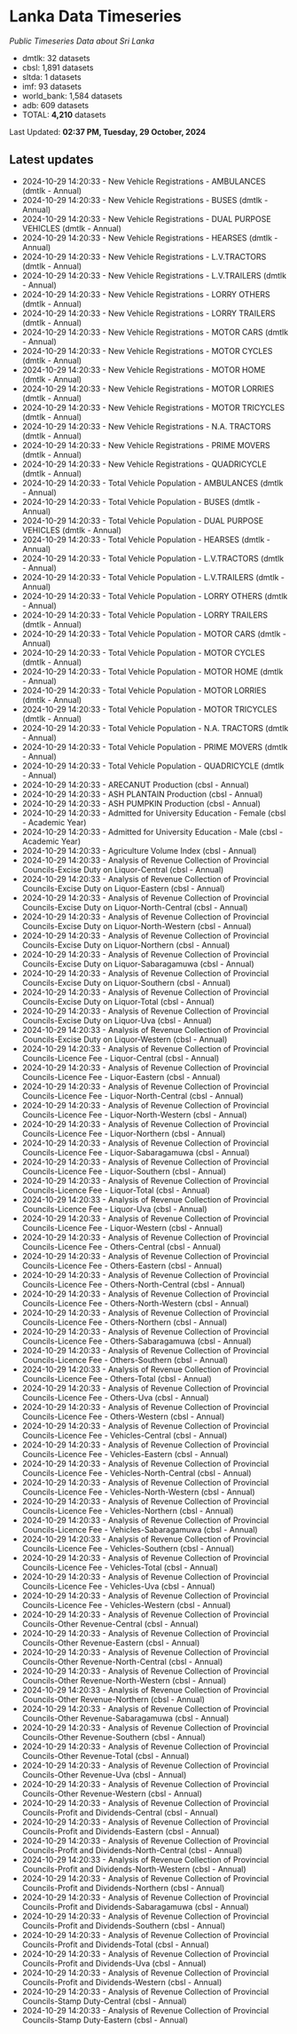 # Lanka Data Timeseries
*Public Timeseries Data about Sri Lanka*

* dmtlk: 32 datasets
* cbsl: 1,891 datasets
* sltda: 1 datasets
* imf: 93 datasets
* world_bank: 1,584 datasets
* adb: 609 datasets
* TOTAL: **4,210** datasets

Last Updated: **02:37 PM, Tuesday, 29 October, 2024**

## Latest updates

* 2024-10-29 14:20:33 - New Vehicle Registrations - AMBULANCES (dmtlk - Annual)
* 2024-10-29 14:20:33 - New Vehicle Registrations - BUSES (dmtlk - Annual)
* 2024-10-29 14:20:33 - New Vehicle Registrations - DUAL PURPOSE VEHICLES (dmtlk - Annual)
* 2024-10-29 14:20:33 - New Vehicle Registrations - HEARSES (dmtlk - Annual)
* 2024-10-29 14:20:33 - New Vehicle Registrations - L.V.TRACTORS (dmtlk - Annual)
* 2024-10-29 14:20:33 - New Vehicle Registrations - L.V.TRAILERS (dmtlk - Annual)
* 2024-10-29 14:20:33 - New Vehicle Registrations - LORRY OTHERS (dmtlk - Annual)
* 2024-10-29 14:20:33 - New Vehicle Registrations - LORRY TRAILERS (dmtlk - Annual)
* 2024-10-29 14:20:33 - New Vehicle Registrations - MOTOR CARS (dmtlk - Annual)
* 2024-10-29 14:20:33 - New Vehicle Registrations - MOTOR CYCLES (dmtlk - Annual)
* 2024-10-29 14:20:33 - New Vehicle Registrations - MOTOR HOME (dmtlk - Annual)
* 2024-10-29 14:20:33 - New Vehicle Registrations - MOTOR LORRIES (dmtlk - Annual)
* 2024-10-29 14:20:33 - New Vehicle Registrations - MOTOR TRICYCLES (dmtlk - Annual)
* 2024-10-29 14:20:33 - New Vehicle Registrations - N.A. TRACTORS (dmtlk - Annual)
* 2024-10-29 14:20:33 - New Vehicle Registrations - PRIME MOVERS (dmtlk - Annual)
* 2024-10-29 14:20:33 - New Vehicle Registrations - QUADRICYCLE (dmtlk - Annual)
* 2024-10-29 14:20:33 - Total Vehicle Population - AMBULANCES (dmtlk - Annual)
* 2024-10-29 14:20:33 - Total Vehicle Population - BUSES (dmtlk - Annual)
* 2024-10-29 14:20:33 - Total Vehicle Population - DUAL PURPOSE VEHICLES (dmtlk - Annual)
* 2024-10-29 14:20:33 - Total Vehicle Population - HEARSES (dmtlk - Annual)
* 2024-10-29 14:20:33 - Total Vehicle Population - L.V.TRACTORS (dmtlk - Annual)
* 2024-10-29 14:20:33 - Total Vehicle Population - L.V.TRAILERS (dmtlk - Annual)
* 2024-10-29 14:20:33 - Total Vehicle Population - LORRY OTHERS (dmtlk - Annual)
* 2024-10-29 14:20:33 - Total Vehicle Population - LORRY TRAILERS (dmtlk - Annual)
* 2024-10-29 14:20:33 - Total Vehicle Population - MOTOR CARS (dmtlk - Annual)
* 2024-10-29 14:20:33 - Total Vehicle Population - MOTOR CYCLES (dmtlk - Annual)
* 2024-10-29 14:20:33 - Total Vehicle Population - MOTOR HOME (dmtlk - Annual)
* 2024-10-29 14:20:33 - Total Vehicle Population - MOTOR LORRIES (dmtlk - Annual)
* 2024-10-29 14:20:33 - Total Vehicle Population - MOTOR TRICYCLES (dmtlk - Annual)
* 2024-10-29 14:20:33 - Total Vehicle Population - N.A. TRACTORS (dmtlk - Annual)
* 2024-10-29 14:20:33 - Total Vehicle Population - PRIME MOVERS (dmtlk - Annual)
* 2024-10-29 14:20:33 - Total Vehicle Population - QUADRICYCLE (dmtlk - Annual)
* 2024-10-29 14:20:33 - ARECANUT Production (cbsl - Annual)
* 2024-10-29 14:20:33 - ASH PLANTAIN Production (cbsl - Annual)
* 2024-10-29 14:20:33 - ASH PUMPKIN Production (cbsl - Annual)
* 2024-10-29 14:20:33 - Admitted for University Education - Female (cbsl - Academic Year)
* 2024-10-29 14:20:33 - Admitted for University Education - Male (cbsl - Academic Year)
* 2024-10-29 14:20:33 - Agriculture Volume Index (cbsl - Annual)
* 2024-10-29 14:20:33 - Analysis of Revenue Collection of Provincial Councils-Excise Duty on Liquor-Central (cbsl - Annual)
* 2024-10-29 14:20:33 - Analysis of Revenue Collection of Provincial Councils-Excise Duty on Liquor-Eastern (cbsl - Annual)
* 2024-10-29 14:20:33 - Analysis of Revenue Collection of Provincial Councils-Excise Duty on Liquor-North-Central (cbsl - Annual)
* 2024-10-29 14:20:33 - Analysis of Revenue Collection of Provincial Councils-Excise Duty on Liquor-North-Western (cbsl - Annual)
* 2024-10-29 14:20:33 - Analysis of Revenue Collection of Provincial Councils-Excise Duty on Liquor-Northern (cbsl - Annual)
* 2024-10-29 14:20:33 - Analysis of Revenue Collection of Provincial Councils-Excise Duty on Liquor-Sabaragamuwa (cbsl - Annual)
* 2024-10-29 14:20:33 - Analysis of Revenue Collection of Provincial Councils-Excise Duty on Liquor-Southern (cbsl - Annual)
* 2024-10-29 14:20:33 - Analysis of Revenue Collection of Provincial Councils-Excise Duty on Liquor-Total (cbsl - Annual)
* 2024-10-29 14:20:33 - Analysis of Revenue Collection of Provincial Councils-Excise Duty on Liquor-Uva (cbsl - Annual)
* 2024-10-29 14:20:33 - Analysis of Revenue Collection of Provincial Councils-Excise Duty on Liquor-Western (cbsl - Annual)
* 2024-10-29 14:20:33 - Analysis of Revenue Collection of Provincial Councils-Licence Fee - Liquor-Central (cbsl - Annual)
* 2024-10-29 14:20:33 - Analysis of Revenue Collection of Provincial Councils-Licence Fee - Liquor-Eastern (cbsl - Annual)
* 2024-10-29 14:20:33 - Analysis of Revenue Collection of Provincial Councils-Licence Fee - Liquor-North-Central (cbsl - Annual)
* 2024-10-29 14:20:33 - Analysis of Revenue Collection of Provincial Councils-Licence Fee - Liquor-North-Western (cbsl - Annual)
* 2024-10-29 14:20:33 - Analysis of Revenue Collection of Provincial Councils-Licence Fee - Liquor-Northern (cbsl - Annual)
* 2024-10-29 14:20:33 - Analysis of Revenue Collection of Provincial Councils-Licence Fee - Liquor-Sabaragamuwa (cbsl - Annual)
* 2024-10-29 14:20:33 - Analysis of Revenue Collection of Provincial Councils-Licence Fee - Liquor-Southern (cbsl - Annual)
* 2024-10-29 14:20:33 - Analysis of Revenue Collection of Provincial Councils-Licence Fee - Liquor-Total (cbsl - Annual)
* 2024-10-29 14:20:33 - Analysis of Revenue Collection of Provincial Councils-Licence Fee - Liquor-Uva (cbsl - Annual)
* 2024-10-29 14:20:33 - Analysis of Revenue Collection of Provincial Councils-Licence Fee - Liquor-Western (cbsl - Annual)
* 2024-10-29 14:20:33 - Analysis of Revenue Collection of Provincial Councils-Licence Fee - Others-Central (cbsl - Annual)
* 2024-10-29 14:20:33 - Analysis of Revenue Collection of Provincial Councils-Licence Fee - Others-Eastern (cbsl - Annual)
* 2024-10-29 14:20:33 - Analysis of Revenue Collection of Provincial Councils-Licence Fee - Others-North-Central (cbsl - Annual)
* 2024-10-29 14:20:33 - Analysis of Revenue Collection of Provincial Councils-Licence Fee - Others-North-Western (cbsl - Annual)
* 2024-10-29 14:20:33 - Analysis of Revenue Collection of Provincial Councils-Licence Fee - Others-Northern (cbsl - Annual)
* 2024-10-29 14:20:33 - Analysis of Revenue Collection of Provincial Councils-Licence Fee - Others-Sabaragamuwa (cbsl - Annual)
* 2024-10-29 14:20:33 - Analysis of Revenue Collection of Provincial Councils-Licence Fee - Others-Southern (cbsl - Annual)
* 2024-10-29 14:20:33 - Analysis of Revenue Collection of Provincial Councils-Licence Fee - Others-Total (cbsl - Annual)
* 2024-10-29 14:20:33 - Analysis of Revenue Collection of Provincial Councils-Licence Fee - Others-Uva (cbsl - Annual)
* 2024-10-29 14:20:33 - Analysis of Revenue Collection of Provincial Councils-Licence Fee - Others-Western (cbsl - Annual)
* 2024-10-29 14:20:33 - Analysis of Revenue Collection of Provincial Councils-Licence Fee - Vehicles-Central (cbsl - Annual)
* 2024-10-29 14:20:33 - Analysis of Revenue Collection of Provincial Councils-Licence Fee - Vehicles-Eastern (cbsl - Annual)
* 2024-10-29 14:20:33 - Analysis of Revenue Collection of Provincial Councils-Licence Fee - Vehicles-North-Central (cbsl - Annual)
* 2024-10-29 14:20:33 - Analysis of Revenue Collection of Provincial Councils-Licence Fee - Vehicles-North-Western (cbsl - Annual)
* 2024-10-29 14:20:33 - Analysis of Revenue Collection of Provincial Councils-Licence Fee - Vehicles-Northern (cbsl - Annual)
* 2024-10-29 14:20:33 - Analysis of Revenue Collection of Provincial Councils-Licence Fee - Vehicles-Sabaragamuwa (cbsl - Annual)
* 2024-10-29 14:20:33 - Analysis of Revenue Collection of Provincial Councils-Licence Fee - Vehicles-Southern (cbsl - Annual)
* 2024-10-29 14:20:33 - Analysis of Revenue Collection of Provincial Councils-Licence Fee - Vehicles-Total (cbsl - Annual)
* 2024-10-29 14:20:33 - Analysis of Revenue Collection of Provincial Councils-Licence Fee - Vehicles-Uva (cbsl - Annual)
* 2024-10-29 14:20:33 - Analysis of Revenue Collection of Provincial Councils-Licence Fee - Vehicles-Western (cbsl - Annual)
* 2024-10-29 14:20:33 - Analysis of Revenue Collection of Provincial Councils-Other Revenue-Central (cbsl - Annual)
* 2024-10-29 14:20:33 - Analysis of Revenue Collection of Provincial Councils-Other Revenue-Eastern (cbsl - Annual)
* 2024-10-29 14:20:33 - Analysis of Revenue Collection of Provincial Councils-Other Revenue-North-Central (cbsl - Annual)
* 2024-10-29 14:20:33 - Analysis of Revenue Collection of Provincial Councils-Other Revenue-North-Western (cbsl - Annual)
* 2024-10-29 14:20:33 - Analysis of Revenue Collection of Provincial Councils-Other Revenue-Northern (cbsl - Annual)
* 2024-10-29 14:20:33 - Analysis of Revenue Collection of Provincial Councils-Other Revenue-Sabaragamuwa (cbsl - Annual)
* 2024-10-29 14:20:33 - Analysis of Revenue Collection of Provincial Councils-Other Revenue-Southern (cbsl - Annual)
* 2024-10-29 14:20:33 - Analysis of Revenue Collection of Provincial Councils-Other Revenue-Total (cbsl - Annual)
* 2024-10-29 14:20:33 - Analysis of Revenue Collection of Provincial Councils-Other Revenue-Uva (cbsl - Annual)
* 2024-10-29 14:20:33 - Analysis of Revenue Collection of Provincial Councils-Other Revenue-Western (cbsl - Annual)
* 2024-10-29 14:20:33 - Analysis of Revenue Collection of Provincial Councils-Profit and Dividends-Central (cbsl - Annual)
* 2024-10-29 14:20:33 - Analysis of Revenue Collection of Provincial Councils-Profit and Dividends-Eastern (cbsl - Annual)
* 2024-10-29 14:20:33 - Analysis of Revenue Collection of Provincial Councils-Profit and Dividends-North-Central (cbsl - Annual)
* 2024-10-29 14:20:33 - Analysis of Revenue Collection of Provincial Councils-Profit and Dividends-North-Western (cbsl - Annual)
* 2024-10-29 14:20:33 - Analysis of Revenue Collection of Provincial Councils-Profit and Dividends-Northern (cbsl - Annual)
* 2024-10-29 14:20:33 - Analysis of Revenue Collection of Provincial Councils-Profit and Dividends-Sabaragamuwa (cbsl - Annual)
* 2024-10-29 14:20:33 - Analysis of Revenue Collection of Provincial Councils-Profit and Dividends-Southern (cbsl - Annual)
* 2024-10-29 14:20:33 - Analysis of Revenue Collection of Provincial Councils-Profit and Dividends-Total (cbsl - Annual)
* 2024-10-29 14:20:33 - Analysis of Revenue Collection of Provincial Councils-Profit and Dividends-Uva (cbsl - Annual)
* 2024-10-29 14:20:33 - Analysis of Revenue Collection of Provincial Councils-Profit and Dividends-Western (cbsl - Annual)
* 2024-10-29 14:20:33 - Analysis of Revenue Collection of Provincial Councils-Stamp Duty-Central (cbsl - Annual)
* 2024-10-29 14:20:33 - Analysis of Revenue Collection of Provincial Councils-Stamp Duty-Eastern (cbsl - Annual)